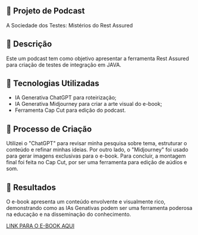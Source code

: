 ## 📒 Projeto de Podcast 
A Sociedade dos Testes: Mistérios do Rest Assured
## 📒 Descrição
Este um podcast tem como objetivo apresentar a ferramenta Rest Assured para criação de testes de integração em JAVA.

## 🤖 Tecnologias Utilizadas
- IA Generativa ChatGPT para roteirização;
- IA Generativa Midjourney para criar a arte visual do e-book;
- Ferramenta Cap Cut para edição do podcast.
  
## 🧐 Processo de Criação
Utilizei o "ChatGPT" para revisar minha pesquisa sobre tema, estruturar o conteúdo e refinar minhas ideias. Por outro lado, o "Midjourney" foi usado para gerar imagens exclusivas para o e-book. Para concluir, a montagem final foi feita no Cap Cut, por ser uma ferramenta para edição de aúdios e som.

## 🚀 Resultados
O e-book apresenta um conteúdo envolvente e visualmente rico, demonstrando como as IAs Genativas podem ser uma ferramenta poderosa na educação e na disseminação do conhecimento.

[LINK PARA O E-BOOK AQUI]()

